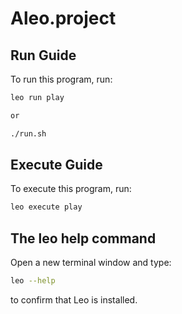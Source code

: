 # Aleo.project

## Run Guide

To run this program, run:
```bash
leo run play

or 

./run.sh
```

## Execute Guide

To execute this program, run:
```bash
leo execute play
```

## The leo help command

Open a new terminal window and type: 
```bash
leo --help
``` 
to confirm that Leo is installed.
